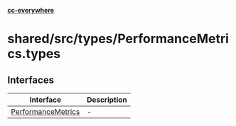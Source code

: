 [**cc-everywhere**](../../../../index.md)

<HorizontalLine />

# shared/src/types/PerformanceMetrics.types

## Interfaces

| Interface | Description |
| ------ | ------ |
| [PerformanceMetrics](interfaces/performance-metrics.md) | - |
